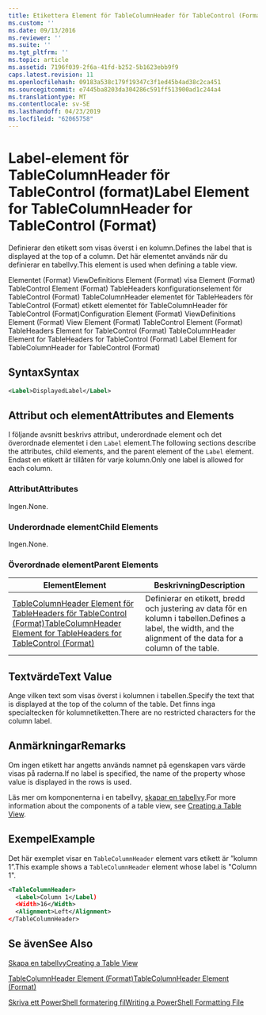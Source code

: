 ```yaml
---
title: Etikettera Element för TableColumnHeader för TableControl (Format) | Microsoft Docs
ms.custom: ''
ms.date: 09/13/2016
ms.reviewer: ''
ms.suite: ''
ms.tgt_pltfrm: ''
ms.topic: article
ms.assetid: 7196f039-2f6a-41fd-b252-5b1623ebb9f9
caps.latest.revision: 11
ms.openlocfilehash: 09183a538c179f19347c3f1ed45b4ad38c2ca451
ms.sourcegitcommit: e7445ba8203da304286c591ff513900ad1c244a4
ms.translationtype: MT
ms.contentlocale: sv-SE
ms.lasthandoff: 04/23/2019
ms.locfileid: "62065758"
---
```

# <a name="label-element-for-tablecolumnheader-for-tablecontrol-format"></a><span data-ttu-id="ad1d3-102">Label-element för TableColumnHeader för TableControl (format)</span><span class="sxs-lookup"><span data-stu-id="ad1d3-102">Label Element for TableColumnHeader for TableControl (Format)</span></span>

<span data-ttu-id="ad1d3-103">Definierar den etikett som visas överst i en kolumn.</span><span class="sxs-lookup"><span data-stu-id="ad1d3-103">Defines the label that is displayed at the top of a column.</span></span> <span data-ttu-id="ad1d3-104">Det här elementet används när du definierar en tabellvy.</span><span class="sxs-lookup"><span data-stu-id="ad1d3-104">This element is used when defining a table view.</span></span>

<span data-ttu-id="ad1d3-105">Elementet (Format) ViewDefinitions Element (Format) visa Element (Format) TableControl Element (Format) TableHeaders konfigurationselement för TableControl (Format) TableColumnHeader elementet för TableHeaders för TableControl (Format) etikett elementet för TableColumnHeader för TableControl (Format)</span><span class="sxs-lookup"><span data-stu-id="ad1d3-105">Configuration Element (Format) ViewDefinitions Element (Format) View Element (Format) TableControl Element (Format) TableHeaders Element for TableControl (Format) TableColumnHeader Element for TableHeaders for TableControl (Format) Label Element  for TableColumnHeader for TableControl (Format)</span></span>

## <a name="syntax"></a><span data-ttu-id="ad1d3-106">Syntax</span><span class="sxs-lookup"><span data-stu-id="ad1d3-106">Syntax</span></span>

```xml
<Label>DisplayedLabel</Label>

```

## <a name="attributes-and-elements"></a><span data-ttu-id="ad1d3-107">Attribut och element</span><span class="sxs-lookup"><span data-stu-id="ad1d3-107">Attributes and Elements</span></span>

<span data-ttu-id="ad1d3-108">I följande avsnitt beskrivs attribut, underordnade element och det överordnade elementet i den `Label` element.</span><span class="sxs-lookup"><span data-stu-id="ad1d3-108">The following sections describe the attributes, child elements, and the parent element of the `Label` element.</span></span> <span data-ttu-id="ad1d3-109">Endast en etikett är tillåten för varje kolumn.</span><span class="sxs-lookup"><span data-stu-id="ad1d3-109">Only one label is allowed for each column.</span></span>

### <a name="attributes"></a><span data-ttu-id="ad1d3-110">Attribut</span><span class="sxs-lookup"><span data-stu-id="ad1d3-110">Attributes</span></span>

<span data-ttu-id="ad1d3-111">Ingen.</span><span class="sxs-lookup"><span data-stu-id="ad1d3-111">None.</span></span>

### <a name="child-elements"></a><span data-ttu-id="ad1d3-112">Underordnade element</span><span class="sxs-lookup"><span data-stu-id="ad1d3-112">Child Elements</span></span>

<span data-ttu-id="ad1d3-113">Ingen.</span><span class="sxs-lookup"><span data-stu-id="ad1d3-113">None.</span></span>

### <a name="parent-elements"></a><span data-ttu-id="ad1d3-114">Överordnade element</span><span class="sxs-lookup"><span data-stu-id="ad1d3-114">Parent Elements</span></span>

|<span data-ttu-id="ad1d3-115">Element</span><span class="sxs-lookup"><span data-stu-id="ad1d3-115">Element</span></span>|<span data-ttu-id="ad1d3-116">Beskrivning</span><span class="sxs-lookup"><span data-stu-id="ad1d3-116">Description</span></span>|
|-------------|-----------------|
|[<span data-ttu-id="ad1d3-117">TableColumnHeader Element för TableHeaders för TableControl (Format)</span><span class="sxs-lookup"><span data-stu-id="ad1d3-117">TableColumnHeader Element for TableHeaders for TableControl  (Format)</span></span>](./tablecolumnheader-element-format.md)|<span data-ttu-id="ad1d3-118">Definierar en etikett, bredd och justering av data för en kolumn i tabellen.</span><span class="sxs-lookup"><span data-stu-id="ad1d3-118">Defines a label, the width, and the alignment of the data for a column of the table.</span></span>|

## <a name="text-value"></a><span data-ttu-id="ad1d3-119">Textvärde</span><span class="sxs-lookup"><span data-stu-id="ad1d3-119">Text Value</span></span>

<span data-ttu-id="ad1d3-120">Ange vilken text som visas överst i kolumnen i tabellen.</span><span class="sxs-lookup"><span data-stu-id="ad1d3-120">Specify the text that is displayed at the top of the column of the table.</span></span> <span data-ttu-id="ad1d3-121">Det finns inga specialtecken för kolumnetiketten.</span><span class="sxs-lookup"><span data-stu-id="ad1d3-121">There are no restricted characters for the column label.</span></span>

## <a name="remarks"></a><span data-ttu-id="ad1d3-122">Anmärkningar</span><span class="sxs-lookup"><span data-stu-id="ad1d3-122">Remarks</span></span>

<span data-ttu-id="ad1d3-123">Om ingen etikett har angetts används namnet på egenskapen vars värde visas på raderna.</span><span class="sxs-lookup"><span data-stu-id="ad1d3-123">If no label is specified, the name of the property whose value is displayed in the rows is used.</span></span>

<span data-ttu-id="ad1d3-124">Läs mer om komponenterna i en tabellvy, [skapar en tabellvy](./creating-a-table-view.md).</span><span class="sxs-lookup"><span data-stu-id="ad1d3-124">For more information about the components of a table view, see [Creating a Table View](./creating-a-table-view.md).</span></span>

## <a name="example"></a><span data-ttu-id="ad1d3-125">Exempel</span><span class="sxs-lookup"><span data-stu-id="ad1d3-125">Example</span></span>

<span data-ttu-id="ad1d3-126">Det här exemplet visar en `TableColumnHeader` element vars etikett är ”kolumn 1”.</span><span class="sxs-lookup"><span data-stu-id="ad1d3-126">This example shows a `TableColumnHeader` element whose label is "Column 1".</span></span>

```xml
<TableColumnHeader>
  <Label>Column 1</Label)
  <Width>16</Width>
  <Alignment>Left</Alignment>
</TableColumnHeader>
```

## <a name="see-also"></a><span data-ttu-id="ad1d3-127">Se även</span><span class="sxs-lookup"><span data-stu-id="ad1d3-127">See Also</span></span>

[<span data-ttu-id="ad1d3-128">Skapa en tabellvy</span><span class="sxs-lookup"><span data-stu-id="ad1d3-128">Creating a Table View</span></span>](./creating-a-table-view.md)

[<span data-ttu-id="ad1d3-129">TableColumnHeader Element (Format)</span><span class="sxs-lookup"><span data-stu-id="ad1d3-129">TableColumnHeader Element (Format)</span></span>](./tablecolumnheader-element-format.md)

[<span data-ttu-id="ad1d3-130">Skriva ett PowerShell formatering fil</span><span class="sxs-lookup"><span data-stu-id="ad1d3-130">Writing a PowerShell Formatting File</span></span>](./writing-a-powershell-formatting-file.md)
